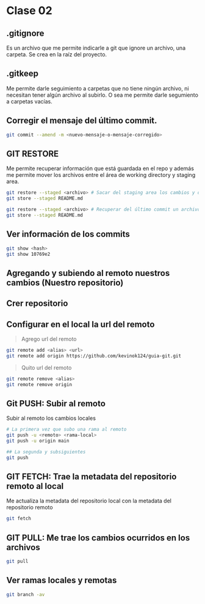 # Clase 02

## .gitignore
Es un archivo que me permite indicarle a git que ignore un archivo, una carpeta.
Se crea en la raíz del proyecto.

## .gitkeep
Me permite darle seguimiento a carpetas que no tiene ningún archivo, ni necesitan tener algún archivo al subirlo. O sea me permite darle segumiento a carpetas vacías.

## Corregir el mensaje del último commit.

```sh
git commit --amend -m <nuevo-mensaje-o-mensaje-corregido>
```

## GIT RESTORE
Me permite recuperar información que está guardada en el repo y además me permite mover los archivos entre el área de working directory y staging area.


```sh
git restore --staged <archivo> # Sacar del staging area los cambios y dejarlos en el working directory
git store --staged README.md
```

```sh
git restore --staged <archivo> # Recuperar del último commit un archivo en específico
git store --staged README.md
```

## Ver información de los commits

```sh
git show <hash>
git show 10769e2
```

## Agregando y subiendo al remoto nuestros cambios (Nuestro repositorio)

## Crer repositorio

## Configurar en el local la url del remoto
> Agrego url del remoto
```sh
git remote add <alias> <url>
git remote add origin https://github.com/kevinok124/guia-git.git

```

> Quito url del remoto
```sh
git remote remove <alias>
git remote remove origin
```

## Git PUSH: Subir al remoto
Subir al remoto los cambios locales

```sh
# La primera vez que subo una rama al remoto
git push -u <remoto> <rama-local>
git push -u origin main

## La segunda y subsiguientes
git push
```

## GIT FETCH: Trae la metadata del repositorio remoto al local
Me actualiza la metadata del repositorio local con la metadata del repositorio remoto

```sh
git fetch
```

## GIT PULL: Me trae los cambios ocurridos en los archivos

```sh
git pull
```

## Ver ramas locales y remotas

```sh
git branch -av
```
